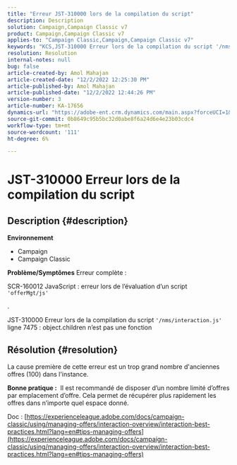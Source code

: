 ```yaml
---
title: "Erreur JST-310000 lors de la compilation du script"
description: Description
solution: Campaign,Campaign Classic v7
product: Campaign,Campaign Classic v7
applies-to: "Campaign Classic,Campaign,Campaign Classic v7"
keywords: "KCS,JST-310000 Erreur lors de la compilation du script '/nms/interaction.js' ligne 7475 : object.children n’est pas une fonction"
resolution: Resolution
internal-notes: null
bug: false
article-created-by: Amol Mahajan
article-created-date: "12/2/2022 12:25:30 PM"
article-published-by: Amol Mahajan
article-published-date: "12/2/2022 12:44:26 PM"
version-number: 3
article-number: KA-17656
dynamics-url: "https://adobe-ent.crm.dynamics.com/main.aspx?forceUCI=1&pagetype=entityrecord&etn=knowledgearticle&id=4c46db65-3c72-ed11-9561-6045bd006b4b"
source-git-commit: 0b8649c95b5bc32d0abe8f6a24d6e4e23b03cdc4
workflow-type: tm+mt
source-wordcount: '111'
ht-degree: 6%

---
```


# JST-310000 Erreur lors de la compilation du script

## Description {#description}

<b>Environnement</b>
- Campaign
- Campaign Classic



<b>Problème/Symptômes</b>
Erreur complète :

SCR-160012 JavaScript : erreur lors de l’évaluation d’un script `'offerMgt/js'`

.

JST-310000 Erreur lors de la compilation du script `'/nms/interaction.js'` ligne 7475 : object.children n’est pas une fonction


## Résolution {#resolution}


La cause première de cette erreur est un trop grand nombre d&#39;anciennes offres (100) dans l&#39;instance.

<b>Bonne pratique :</b>  Il est recommandé de disposer d’un nombre limité d’offres par emplacement d’offre. Cela permet de récupérer plus rapidement les offres dans n’importe quel espace donné.

Doc : [https://experienceleague.adobe.com/docs/campaign-classic/using/managing-offers/interaction-overview/interaction-best-practices.html?lang=en#tips-managing-offers](https://experienceleague.adobe.com/docs/campaign-classic/using/managing-offers/interaction-overview/interaction-best-practices.html?lang=en#tips-managing-offers)
